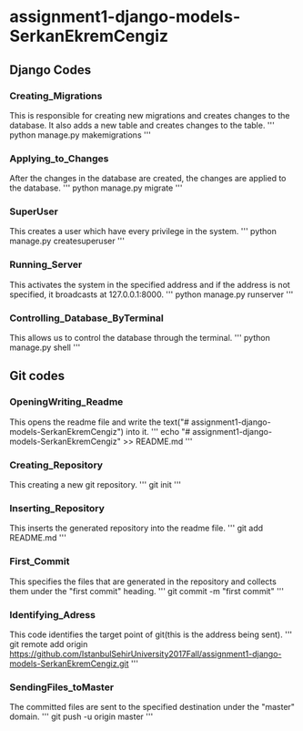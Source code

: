 # assignment1-django-models-SerkanEkremCengiz

## Django Codes
###  Creating_Migrations
This is responsible for creating new migrations and creates changes to the database.
It also adds a new table and creates changes to the table.
'''
python manage.py makemigrations
'''

### Applying_to_Changes
After the changes in the database are created, the changes are applied to the database.
'''
python manage.py migrate
'''

### SuperUser
This creates a user which have every privilege in the system.
'''
python manage.py createsuperuser
'''

### Running_Server
This activates the system in the specified address and if the address is not specified, it broadcasts at 127.0.0.1:8000.
'''
python manage.py runserver
'''

### Controlling_Database_ByTerminal
This allows us to control the database through the terminal.
'''
python manage.py shell
'''


## Git codes
### OpeningWriting_Readme
This opens the readme file and write the text("# assignment1-django-models-SerkanEkremCengiz") into it.
'''
echo "# assignment1-django-models-SerkanEkremCengiz" >> README.md
'''

### Creating_Repository
This creating a new git repository.
'''
git init
'''

### Inserting_Repository
This inserts the generated repository into the readme file.
'''
git add README.md
'''

### First_Commit
This specifies the files that are generated in the repository and collects them under the "first commit" heading.
'''
git commit -m "first commit"
'''

### Identifying_Adress
This code identifies the target point of git(this is the address being sent).
'''
git remote add origin https://github.com/IstanbulSehirUniversity2017Fall/assignment1-django-models-SerkanEkremCengiz.git
'''

### SendingFiles_toMaster
The committed files are sent to the specified destination under the "master" domain.
'''
git push -u origin master
'''

